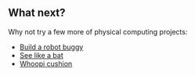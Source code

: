 ## What next?

Why not try a few more of physical computing projects:

- [Build a robot buggy](https://projects.raspberrypi.org/en/projects/build-a-buggy)
- [See like a bat](https://projects.raspberrypi.org/en/projects/see-like-a-bat)
- [Whoopi cushion](https://projects.raspberrypi.org/en/projects/whoopi-cushion)
